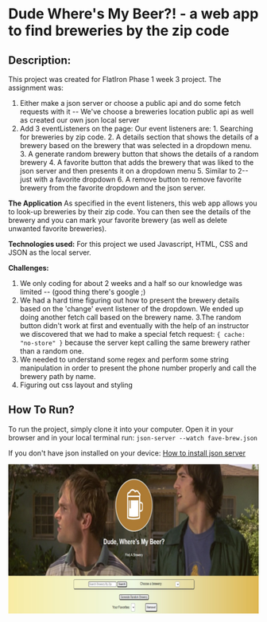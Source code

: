 # Dude Where's My Beer?! - a web app to find breweries by the zip code

## Description:

This project was created for FlatIron Phase 1 week 3 project.
The assignment was:

1. Either make a json server or choose a public api and do some fetch requests with it -- We've choose a breweries location public api as well as created our own json local server
2. Add 3 eventListeners on the page:
   Our event listeners are: 1. Searching for breweries by zip code. 2. A details section that shows the details of a brewery based on the brewery that was selected in a dropdown menu. 3. A generate random brewery button that shows the details of a random brewery 4. A favorite button that adds the brewery that was liked to the json server and then presents it on a dropdown menu 5. Similar to 2-- just with a favorite dropdown 6. A remove button to remove favorite brewery from the favorite dropdown and the json server.

**The Application**
As specified in the event listeners, this web app allows you to look-up breweries by their zip code. You can then see the details of the brewery and you can mark your favorite brewery (as well as delete unwanted favorite breweries).

**Technologies used:**
For this project we used Javascript, HTML, CSS and JSON as the local server.

**Challenges:**

1. We only coding for about 2 weeks and a half so our knowledge was limited -- (good thing there's google ;)
2. We had a hard time figuring out how to present the brewery details based on the 'change' event listener of the dropdown. We ended up doing another fetch call based on the brewery name.
   3.The random button didn't work at first and eventually with the help of an instructor we discovered that we had to make a special fetch request: `{ cache: "no-store" }` because the server kept calling the same brewery rather than a random one.
3. We needed to understand some regex and perform some string manipulation in order to present the phone number properly and call the brewery path by name.
4. Figuring out css layout and styling

## How To Run?

To run the project, simply clone it into your computer. Open it in your browser and in your local terminal run: `json-server --watch fave-brew.json`

If you don't have json installed on your device: [How to install json server](https://www.npmjs.com/package/json-server)

![dude where's my beer web](./dudeW.jpg "Dude where's my beer?!")
